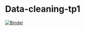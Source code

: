 # Data-cleaning-tp1
[![Binder](https://mybinder.org/badge_logo.svg)](https://mybinder.org/v2/gh/aminasridi/Data-cleaning-tp1/master?filepath=Data%20Cleaning%20TP1-E.ipynb)
